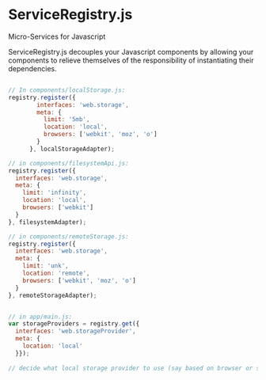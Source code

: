 ServiceRegistry.js
==================

Micro-Services for Javascript

ServiceRegistry.js decouples your Javascript components by allowing your components 
to relieve themselves of the responsibility of instantiating their dependencies.

```javascript

// In components/localStorage.js:
registry.register({
        interfaces: 'web.storage',
        meta: {
          limit: '5mb',
          location: 'local',
          browsers: ['webkit', 'moz', 'o']
        }
      }, localStorageAdapter);

// in components/filesystemApi.js:
registry.register({
  interfaces: 'web.storage',
  meta: {
    limit: 'infinity',
    location: 'local',
    browsers: ['webkit']
  }
}, filesystemAdapter);

// in components/remoteStorage.js:
registry.register({
  interfaces: 'web.storage',
  meta: {
    limit: 'unk',
    location: 'remote',
    browsers: ['webkit', 'moz', 'o']
  }
}, remoteStorageAdapter);


// in app/main.js:
var storageProviders = registry.get({
  interfaces: 'web.storageProvider',
  meta: {
    location: 'local'
  }});
  
// decide what local storage provider to use (say based on browser or size limit), or use them both.
```
